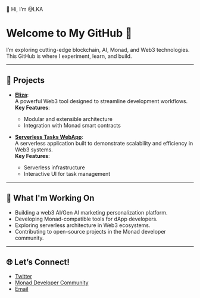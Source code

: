 👋 Hi, I’m @LKA
# Welcome to My GitHub 👋
I’m exploring cutting-edge blockchain, AI, Monad, and Web3 technologies.  
This GitHub is where I experiment, learn, and build.  

---

## 🌟 Projects
- [**Eliza**](https://github.com/lka/eliza):  
  A powerful Web3 tool designed to streamline development workflows.  
  **Key Features**:
  - Modular and extensible architecture
  - Integration with Monad smart contracts

- [**Serverless Tasks WebApp**](https://github.com/lka/serverless-tasks-webapp):  
  A serverless application built to demonstrate scalability and efficiency in Web3 systems.  
  **Key Features**:
  - Serverless infrastructure
  - Interactive UI for task management

---

## 🚀 What I'm Working On
- Building a web3 AI/Gen AI marketing personalization platform.
- Developing Monad-compatible tools for dApp developers.
- Exploring serverless architecture in Web3 ecosystems.
- Contributing to open-source projects in the Monad developer community.

---

## 🌐 Let’s Connect!
- [Twitter](https://twitter.com/lka10nft)
- [Monad Developer Community](https://monad.community)
- [Email](mailto:ogcollective200@gmail.com)
